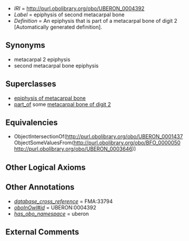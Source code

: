  * *IRI* = http://purl.obolibrary.org/obo/UBERON_0004392
 * *Label* = epiphysis of second metacarpal bone
 * *Definition* = An epiphysis that is part of a metacarpal bone of digit 2 [Automatically generated definition].

## Synonyms

 * metacarpal 2 epiphysis
 * second metacarpal bone epiphysis

## Superclasses

 * [epiphysis of metacarpal bone](../../UBERON/90/UBERON_0004390.md)
 * [part_of](../../BFO/50/BFO_0000050.md) some [metacarpal bone of digit 2](../../UBERON/46/UBERON_0003646.md)

## Equivalencies

 * ObjectIntersectionOf(<http://purl.obolibrary.org/obo/UBERON_0001437> ObjectSomeValuesFrom(<http://purl.obolibrary.org/obo/BFO_0000050> <http://purl.obolibrary.org/obo/UBERON_0003646>))

## Other Logical Axioms


## Other Annotations

 * *[database_cross_reference](../../ef/oboInOwl#hasDbXref.md)* = FMA:33794
 * *[oboInOwl#id](../../id/oboInOwl#id.md)* = UBERON:0004392
 * *[has_obo_namespace](../../ce/oboInOwl#hasOBONamespace.md)* = uberon

## External Comments

